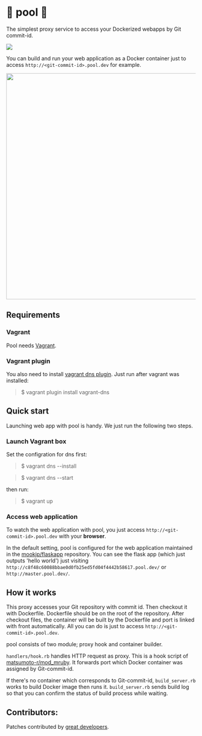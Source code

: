 🐳 pool 🐳
===

The simplest proxy service to access your Dockerized webapps by Git commit-id.

![](https://cloud.githubusercontent.com/assets/1519309/4186488/54415ec4-3761-11e4-9b13-41e09653945f.gif)

You can build and run your web application as a Docker container just to access
`http://<git-commit-id>.pool.dev` for example.

<p align="center">
<img src="https://raw.githubusercontent.com/wiki/mookjp/pool/images/architecture.png" width="600"/>
</p>

## Requirements

### Vagrant

Pool needs [Vagrant](https://www.vagrantup.com/).

### Vagrant plugin

You also need to install [vagrant dns plugin](https://github.com/BerlinVagrant/vagrant-dns). Just run after vagrant was installed:

> $ vagrant plugin install vagrant-dns

## Quick start

Launching web app with pool is handy. We just run the following two steps.

### Launch Vagrant box

Set the configration for dns first:

> $ vagrant dns --install

> $ vagrant dns --start

then run:

> $ vagrant up

### Access web application

To watch the web application with pool, you just access `http://<git-commit-id>.pool.dev` with your **browser**.

In the default setting, pool is configured for the web application maintained in the [mookjp/flaskapp](https://github.com/mookjp/flaskapp) repository.
You can see the flask app (which just outputs 'hello world') just visiting `http://c8f48c60088bbae0d0fb25ed5fd04f4442b58617.pool.dev/` or `http://master.pool.dev/`.

## How it works

This proxy accesses your Git repository with commit id.
Then checkout it with Dockerfile. Dockerfile should be on the root of the
repository. After checkout files, the container will be built by the Dockerfile
and port is linked with front automatically. All you can do is just to access
`http://<git-commit-id>.pool.dev`.

pool consists of two module; proxy hook and container builder.

`handlers/hook.rb` handles HTTP request as proxy. This is a hook script of
[matsumoto-r/mod_mruby](https://github.com/matsumoto-r/mod_mruby).
It forwards port which Docker container was assigned by Git-commit-id.

If there's no container which corresponds to Git-commit-id, `build_server.rb` works to
build Docker image then runs it.
`build_server.rb` sends build log so that you can confirm the status of build process
while waiting.

## Contributors:

Patches contributed by [great developers](https://github.com/mookjp/pool/contributors).

